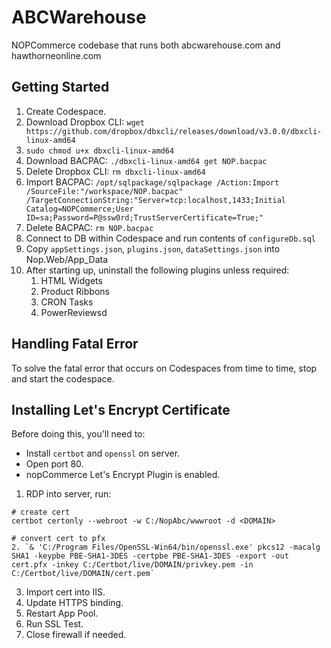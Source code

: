﻿# ABCWarehouse

NOPCommerce codebase that runs both abcwarehouse.com and hawthorneonline.com

## Getting Started

1. Create Codespace.
2. Download Dropbox CLI: `wget https://github.com/dropbox/dbxcli/releases/download/v3.0.0/dbxcli-linux-amd64`
3. `sudo chmod u+x dbxcli-linux-amd64`
4. Download BACPAC: `./dbxcli-linux-amd64 get NOP.bacpac`
5. Delete Dropbox CLI: `rm dbxcli-linux-amd64`
6. Import BACPAC: `/opt/sqlpackage/sqlpackage /Action:Import /SourceFile:"/workspace/NOP.bacpac" /TargetConnectionString:"Server=tcp:localhost,1433;Initial Catalog=NOPCommerce;User ID=sa;Password=P@ssw0rd;TrustServerCertificate=True;"`
7. Delete BACPAC: `rm NOP.bacpac`
8. Connect to DB within Codespace and run contents of `configureDb.sql`
9. Copy `appSettings.json`, `plugins.json`, `dataSettings.json` into Nop.Web/App_Data
10. After starting up, uninstall the following plugins unless required:
    1. HTML Widgets
    1. Product Ribbons
    1. CRON Tasks
    1. PowerReviewsd

## Handling Fatal Error

To solve the fatal error that occurs on Codespaces from time to time, stop and
start the codespace.

## Installing Let's Encrypt Certificate

Before doing this, you'll need to:
* Install `certbot` and `openssl` on server.
* Open port 80.
* nopCommerce Let's Encrypt Plugin is enabled.

1. RDP into server, run:
```
# create cert
certbot certonly --webroot -w C:/NopAbc/wwwroot -d <DOMAIN>

# convert cert to pfx
2. `& 'C:/Program Files/OpenSSL-Win64/bin/openssl.exe' pkcs12 -macalg SHA1 -keypbe PBE-SHA1-3DES -certpbe PBE-SHA1-3DES -export -out cert.pfx -inkey C:/Certbot/live/DOMAIN/privkey.pem -in C:/Certbot/live/DOMAIN/cert.pem`
```
3. Import cert into IIS.
4. Update HTTPS binding.
5. Restart App Pool.
6. Run SSL Test.
7. Close firewall if needed.
